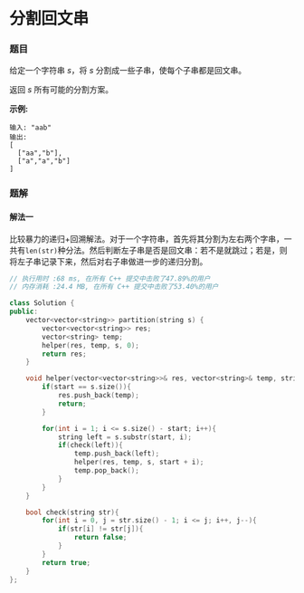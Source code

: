# 分割回文串

### 题目

给定一个字符串 *s*，将 *s* 分割成一些子串，使每个子串都是回文串。

返回 *s* 所有可能的分割方案。

**示例:**

```
输入: "aab"
输出:
[
  ["aa","b"],
  ["a","a","b"]
]
```



### 题解

#### 解法一

比较暴力的递归+回溯解法。对于一个字符串，首先将其分割为左右两个字串，一共有`len(str)`种分法。然后判断左子串是否是回文串：若不是就跳过；若是，则将左子串记录下来，然后对右子串做进一步的递归分割。

```c++
// 执行用时 :68 ms, 在所有 C++ 提交中击败了47.89%的用户
// 内存消耗 :24.4 MB, 在所有 C++ 提交中击败了53.40%的用户

class Solution {
public:
    vector<vector<string>> partition(string s) {
        vector<vector<string>> res;
        vector<string> temp;
        helper(res, temp, s, 0);
        return res;
    }

    void helper(vector<vector<string>>& res, vector<string>& temp, string s, int start){
        if(start == s.size()){
            res.push_back(temp);
            return;
        }

        for(int i = 1; i <= s.size() - start; i++){
            string left = s.substr(start, i);
            if(check(left)){
                temp.push_back(left);
                helper(res, temp, s, start + i);
                temp.pop_back();
            }
        }
    }

    bool check(string str){
        for(int i = 0, j = str.size() - 1; i <= j; i++, j--){
            if(str[i] != str[j]){
                return false;
            }
        }
        return true;
    }
};
```

